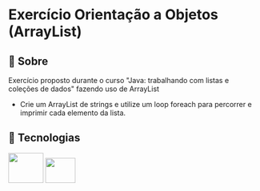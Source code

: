<h1>Exercício Orientação a Objetos (ArrayList)</h1>

<h2>📃 Sobre</h2>
<p>Exercício proposto durante o curso "Java: trabalhando com listas e coleções de dados" fazendo uso de ArrayList</p>

  - Crie um ArrayList de strings e utilize um loop foreach para percorrer e imprimir cada elemento da lista.

## 🚀 Tecnologias

<div style="display: inline-block;">
  <img height="60" width="70" src="https://cdn.jsdelivr.net/gh/devicons/devicon/icons/java/java-original-wordmark.svg" />
  <img height="50" width="60" src="https://cdn.jsdelivr.net/gh/devicons/devicon/icons/intellij/intellij-original.svg" />
</div>
<br>
